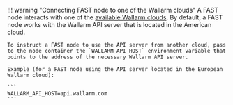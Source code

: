 !!! warning "Connecting FAST node to one of the Wallarm clouds"
    A FAST node interacts with one of the [available Wallarm clouds](../../cloud-list.md). By default, a FAST node works with the Wallarm API server that is located in the American cloud.
    
    To instruct a FAST node to use the API server from another cloud, pass to the node container the `WALLARM_API_HOST` environment variable that points to the address of the necessary Wallarm API server.
    
    Example (for a FAST node using the API server located in the European Wallarm cloud):

    ```
    WALLARM_API_HOST=api.wallarm.com      
    ```